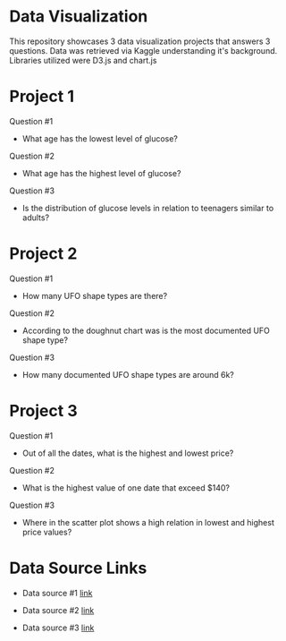 # Data Visualization

This repository showcases 3 data visualization projects that answers 3 questions. Data was retrieved via Kaggle understanding it's background. Libraries utilized were D3.js and chart.js

# Project 1

Question #1

- What age has the lowest level of glucose?

Question #2

- What age has the highest level of glucose?

Question #3

- Is the distribution of glucose levels in relation to teenagers similar to adults?

# Project 2

Question #1

- How many UFO shape types are there?

Question #2

- According to the doughnut chart was is the most documented UFO
  shape type?

Question #3

- How many documented UFO shape types are around 6k?

# Project 3

Question #1

- Out of all the dates, what is the highest and lowest price?

Question #2

- What is the highest value of one date that exceed $140?

Question #3

- Where in the scatter plot shows a high relation in lowest and highest price values?

# Data Source Links

- Data source #1 [link](https://www.kaggle.com/datasets/fedesoriano/stroke-prediction-dataset?select=healthcare-dataset-stroke-data.csv)

- Data source #2 [link](https://www.kaggle.com/datasets/NUFORC/ufo-sightings)

- Data source #3 [link](https://www.kaggle.com/datasets/arslanr369/roblox-stock-pricing-2021-2023)
